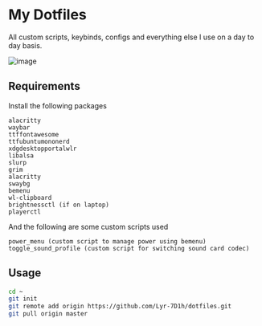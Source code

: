 # My Dotfiles
All custom scripts, keybinds, configs and everything else I use on a day to day basis.

![image](https://user-images.githubusercontent.com/23296032/180854759-49386289-a04a-4968-8151-308a01cfc996.png)

## Requirements

Install the following packages

```
alacritty
waybar
ttffontawesome
ttfubuntumononerd
xdgdesktopportalwlr
libalsa
slurp
grim
alacritty
swaybg
bemenu
wl-clipboard
brightnessctl (if on laptop)
playerctl
```

And the following are some custom scripts used

```
power_menu (custom script to manage power using bemenu)
toggle_sound_profile (custom script for switching sound card codec)
```

## Usage

```bash
cd ~
git init
git remote add origin https://github.com/Lyr-7D1h/dotfiles.git
git pull origin master
```
